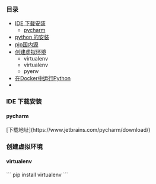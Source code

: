 ### 目录
- [IDE 下载安装](#download)
    - [pycharm](#pycharm)
- [python 的安装]()
- [pip国内源]()
- [创建虚拟环境](#env)
    - virtualenv
    - virtualenv
    - pyenv
- [在Docker中运行Python]()
- 



<h3 id="download"/>IDE 下载安装</h3>
<h4 id="pycharm"/>pycharm</h4>
[下载地址](https://www.jetbrains.com/pycharm/download/)

<h3 id="env"/>创建虚拟环境</h3>
<h4 id="env"/>virtualenv</h4>
```
pip install virtualenv
```
